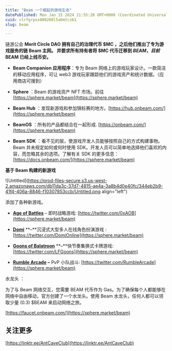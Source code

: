 ```yaml
---
title: "Beam 一个崛起的游戏生态"
datePublished: Mon Jan 15 2024 21:55:28 GMT+0000 (Coordinated Universal Time)
cuid: clrfgrpxx000208l5a6mtcz61
slug: beam

---
```


链游公会 **Merit Circle DAO 拥有自己的治理代币 $MC ，之后他们推出了专为游戏服务的链 Beam 主网。 并要求所有持有者将 $MC 代币迁移到 $BEAM ， 目前$BEAM 已经上线币安。**

* **Beam Companion 应用程序**：专为 Beam 网络上的游戏玩家设计。一款简洁的移动应用程序，可让 web3 游戏玩家跟踪他们的游戏资产和统计数据。（应用商店可搜到）
    
* **Sphere** ：Beam 的游戏资产 NFT 市场。前往 [https://sphere.market/beam](https://sphere.market/beam)
    
* **Beam Hub** ：发现新游戏和参加锦标赛的地方。[https://hub.onbeam.com/](https://sphere.market/beam)
    
* **BeamOS** ：所有的产品都结合在一起形成. [https://onbeam.com/](https://sphere.market/beam)
    
* **Beam SDK** ：看不见的层，使游戏开发人员能够按照自己的方式构建事物。 Beam 并未规定如何或何时使用 SDK。开发人员可以简单地选择他们喜欢的内容，而忽略其余的选项。了解有关 SDK 的更多信息：[https://docs.onbeam.com/](https://sphere.market/beam)
    

**基于 Beam 构建的新游戏**

![Untitled](https://prod-files-secure.s3.us-west-2.amazonaws.com/db11da3c-37d7-4815-ae4a-3a8b4d0e40fc/344eb2b9-41f4-406a-8846-f10307853ccb/Untitled.png align="left")

添加了各种新游戏。

* [**Age of Battles**](https://substack.com/redirect/c9630f6c-4ca6-4ccc-b809-2ba6c861bd1b?j=eyJ1IjoiNnVoZXAifQ.8vC-zjUFGG2qTS0CrUcFnP3gmptgLyjCPMDfFSVOB2g) – 即时战略游戏: [https://twitter.com/0xAOB](https://sphere.market/beam)
    
* [**Domi**](https://substack.com/redirect/1ee8fc57-80b9-42f1-b8f0-a064e7545822?j=eyJ1IjoiNnVoZXAifQ.8vC-zjUFGG2qTS0CrUcFnP3gmptgLyjCPMDfFSVOB2g) **–**沉浸式大型多人在线角色扮演游戏 : [https://twitter.com/DomiOnline](https://sphere.market/beam)
    
* [**Goons of Balatroon**](https://substack.com/redirect/929adbf8-8b4b-4c42-a845-68c001d35025?j=eyJ1IjoiNnVoZXAifQ.8vC-zjUFGG2qTS0CrUcFnP3gmptgLyjCPMDfFSVOB2g) **–**快节奏集换式卡牌游戏: [https://twitter.com/LFGoons](https://sphere.market/beam)
    
* [**Rumble Arcade**](https://substack.com/redirect/68fccbfe-1f56-4953-828d-b548e20a58ce?j=eyJ1IjoiNnVoZXAifQ.8vC-zjUFGG2qTS0CrUcFnP3gmptgLyjCPMDfFSVOB2g) **–** PvP 小队战斗: [https://twitter.com/RumbleArcade](https://sphere.market/beam)
    

水龙头 ：

为了与 Beam 网络交互，您需要 BEAM 代币作为 Gas。为了确保每个人都能够在网络中自由移动，官方创建了一个水龙头。使用 Beam 水龙头，任何人都可以领取少量 (0.3) $BEAM 来启动网络之旅。

[https://faucet.onbeam.com/](https://sphere.market/beam)

## 关注更多  
  
[https://linktr.ee/AntCaveClub](https://linktr.ee/AntCaveClub)